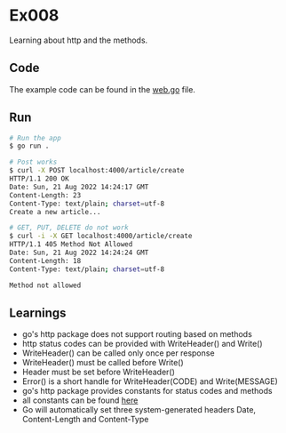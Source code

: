 # Ex008

Learning about http and the methods.

## Code

The example code can be found in the [web.go](web.go) file.

## Run

```bash
# Run the app
$ go run .

# Post works
$ curl -X POST localhost:4000/article/create
HTTP/1.1 200 OK
Date: Sun, 21 Aug 2022 14:24:17 GMT
Content-Length: 23
Content-Type: text/plain; charset=utf-8
Create a new article...

# GET, PUT, DELETE do not work
$ curl -i -X GET localhost:4000/article/create
HTTP/1.1 405 Method Not Allowed
Date: Sun, 21 Aug 2022 14:24:24 GMT
Content-Length: 18
Content-Type: text/plain; charset=utf-8

Method not allowed
```

## Learnings

- go's http package does not support routing based on methods
- http status codes can be provided with WriteHeader() and Write()
- WriteHeader() can be called only once per response
- WriteHeader() must be called before Write()
- Header must be set before WriteHeader()
- Error() is a short handle for WriteHeader(CODE) and Write(MESSAGE)
- go's http package provides constants for status codes and methods
- all constants can be found [here](https://pkg.go.dev/net/http/#pkg-constants)
- Go will automatically set three system-generated headers Date, Content-Length
  and Content-Type
